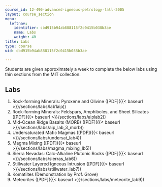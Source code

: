 ```yaml
---
course_id: 12-490-advanced-igneous-petrology-fall-2005
layout: course_section
menu:
  leftnav:
    identifier: cbd915b94ab888115f2c0415b038b3ae
    name: Labs
    weight: 40
title: Labs
type: course
uid: cbd915b94ab888115f2c0415b038b3ae

---
```


Students are given approximately a week to complete the below labs using thin sections from the MIT collection.

Labs
----

1.  Rock-forming Minerals: Pyroxene and Olivine ([PDF]({{< baseurl >}}/sections/labs/lab1aip))
2.  Rock-forming Minerals: Feldspars, Amphiboles, and Sheet Silicates ([PDF]({{< baseurl >}}/sections/labs/aiplab2))
3.  Mid-Ocean Ridge Basalts (MORB) ([PDF]({{< baseurl >}}/sections/labs/aip_lab_3_morb))
4.  Undersaturated Mafic Magmas ([PDF]({{< baseurl >}}/sections/labs/undersat_lab4))
5.  Magma Mixing ([PDF]({{< baseurl >}}/sections/labs/magma_mixing_lb5))
6.  Sierra Nevadas: Calc-Alkaline Plutonic Rocks ([PDF]({{< baseurl >}}/sections/labs/sierras_lab6))
7.  Stillwater Layered Igneous Intrusion ([PDF]({{< baseurl >}}/sections/labs/stillwater_lab7))
8.  Komatiites (Demonstration by Prof. Grove)
9.  Meteorites ([PDF]({{< baseurl >}}/sections/labs/meteorite_lab9))